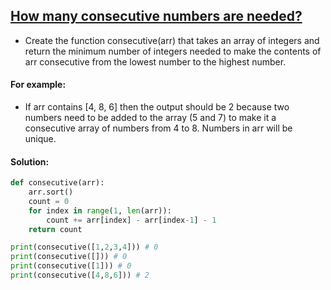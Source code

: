 ## [How many consecutive numbers are needed?](https://www.codewars.com/kata/559cc2d2b802a5c94700000c)

- Create the function consecutive(arr) that takes an array of integers and return the minimum number of integers needed to make the contents of arr consecutive from the lowest number to the highest number.

#### For example:

- If arr contains [4, 8, 6] then the output should be 2 because two numbers need to be added to the array (5 and 7) to make it a consecutive array of numbers from 4 to 8. Numbers in arr will be unique.

#### Solution:

```python
def consecutive(arr):
    arr.sort()
    count = 0
    for index in range(1, len(arr)):
        count += arr[index] - arr[index-1] - 1
    return count

print(consecutive([1,2,3,4])) # 0
print(consecutive([])) # 0
print(consecutive([1])) # 0
print(consecutive([4,8,6])) # 2
```
